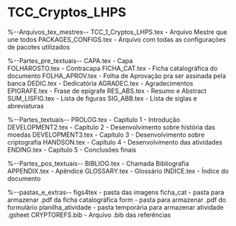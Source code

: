 # TCC_Cryptos_LHPS

%--Arquivos_tex_mestres--
TCC_1_Cryptos_LHPS.tex - Arquivo Mestre que une todos
PACKAGES_CONFIGS.tex - Arquivo com todas as configurações de pacotes utilizados

%--Partes_pre_textuais--
CAPA.tex - Capa		
FOLHAROSTO.tex - Contracapa
FICHA_CAT.tex - Ficha catalográfica do documento
FOLHA_APROV.tex - Folha de Aprovação pra ser assinada pela banca
DEDIC.tex - Dedicatória
AGRADEC.tex - Agradecimentos
EPIGRAFE.tex - Frase de epígrafe
RES_ABS.tex - Resumo e Abstract
SUM_LISFIG.tex - Lista de figuras
SIG_ABB.tex - Lista de siglas e abreviaturas

%--Partes_textuais--
PROLOG.tex - Capítulo 1 - Introdução
DEVELOPMENT2.tex - Capítulo 2 - Desenvolvimento sobre história das moedas
DEVELOPMENT3.tex - Capítulo 3 - Desenvolvimento sobre criptografia
HANDSON.tex - Capítulo 4 - Desenvolvimento das atividades
ENDING.tex - Capítulo 5 - Conclusões finais

%--Partes_pos_textuais--
BIBLIOG.tex - Chamada Bibliografia
APPENDIX.tex - Apêndice
GLOSSARY.tex - Glossário
INDICE.tex - Índice do documento

%--pastas_e_extras--
figs4tex - pasta das imagens
ficha_cat - pasta para armazenar .pdf da ficha catalográfica
form - pasta para armazenar .pdf do formulário
planilha_atividade - pasta temporária para armazenar atividade .gsheet
CRYPTOREFS.bib - Arquivo .bib das referências
